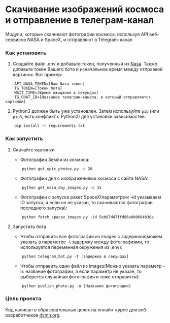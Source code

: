 # Скачивание изображений космоса и отправление в телеграм-канал

Модули, которые скачивают фотографии космоса, используя API веб-сервисов NASA и SpaceX, и отправляют в Telegram-канал

### Как установить

1. Создайте файл .env и добавьте токен, полученный из [Nasa](https://api.nasa.gov). Также добавьте токен Вашего бота и изначальное время между отправкой картинок. Вот пример:

```
    API_NASA_TOKEN=[Ваш Nasa токен]
    TG_TOKEN=[Токен бота]
    WAIT_TIME=[Время ожидания в секундах]
    TG_CHAT_ID=[Название телеграм-канала, в который отправляются картинки]
```

2. Python3 должен быть уже установлен. 
Затем используйте `pip` (или `pip3`, есть конфликт с Python2) для установки зависимостей:

```
    pip install -r requirements.txt
```

### Как запустить

1. Скачайте картинки

    * Фотографии Земли из космоса:

    ```
        python get_epic_photos.py -c 20
    ```
    * Фотографии дня с изображениями космоса с сайта NASA:

    ```
        python get_nasa_day_images.py -c 15
    ```

    * Фотографии с запуска ракет SpaceX(параметром -id указываем ID запуска, а если он не указан, то скачиваются фотографии последнего запуска):

    ```
        python fetch_spacex_images.py -id 5eb87d47ffd86e000604b38a
    ```
    
2. Запустить бота

    * Чтобы отправить все фотографии из images с задержкой(можем указать в параметре -t задержку между фотографиями, то используется переменная окружения из .env):

    ```
        python telegram_bot.py -t [задержка в секундах]
    ```

    * Чтобы отправить один файл из images(Можно указать параметр -n: название фотографии, а если параметр не указан, то выберется случайная фотография и тоже отправится):

    ```
        python publish_photo.py -n [Название фотографии]
    ```

### Цель проекта

Код написан в образовательных целях на онлайн-курсе для веб-разработчиков [dvmn.org](https://dvmn.org/).
